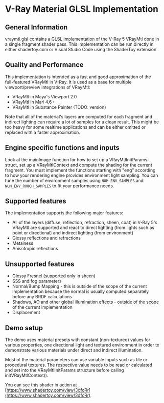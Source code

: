 # V-Ray Material GLSL Implementation #

## General Information ##

vraymtl.glsl contains a GLSL implementation of the V-Ray 5 VRayMtl done in a single fragment shader pass.
This implementation can be run directly in either shadertoy.com or Visual Studio Code using the ShaderToy extension.

## Quality and Performance ##

This implementation is intended as a fast and good approximation of the full-featured VRayMtl in V-Ray. It is used as a base for multiple viewport/preview integrations of VRayMtl:
- VRayMtl in Maya's Viewport 2.0
- VRayMtl in Mari 4.6+
- VRayMtl in Substance Painter (TODO: version)

Note that all of the material's layers are computed for each fragment and indirect lighting can require a lot of samples for a clean result. This might be too heavy for some realtime applications and can be either omitted or replaced with a faster approximation.

## Engine specific functions and inputs ##

Look at the mainImage function for how to set up a VRayMtlInitParams struct, set up a VRayMtlContext and compute the shading for the current fragment. You must implement the functions starting with "eng" according to how your rendering engine provides environment light sampling. You can tune the number of environment samples using `NUM_ENV_SAMPLES` and `NUM_ENV_ROUGH_SAMPLES` to fit your performance needs.

## Supported features ##

The implementation supports the following major features:
- All of the layers (diffuse, reflection, refraction, sheen, coat) in V-Ray 5's VRayMtl are supported and react to direct lighting (from lights such as point or directional) and indirect lighting (from environment)
- Glossy reflections and refractions
- Metalness
- Anisotropic reflections

## Unsupported features ##

- Glossy Fresnel (supported only in sheen)
- SSS and fog parameters
- Normal/Bump Mapping - this is outside of the scope of the current implementation because the normal is usually computed separately before any BRDF calculations
- Shadows, AO and other global illumination effects - outside of the scope of the current implementation
- Displacement

## Demo setup ##

The demo uses material presets with constant (non-textured) values for various properties, one directional light and textured environment in order to demonstrate various materials under direct and indirect illumination.

Most of the material parameters can use variable inputs such as file or procedural textures. The respective value needs to be read or calculated and set into the VRayMtlInitParams structure before calling initVRayMtlContext().

You can see this shader in action at [https://www.shadertoy.com/view/3dfcRr](https://www.shadertoy.com/view/3dfcRr).
